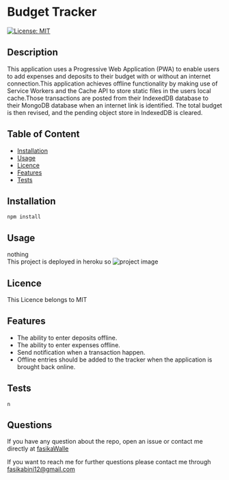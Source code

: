 
# Budget Tracker
[![License: MIT](https://img.shields.io/badge/License-MIT-yellow.svg)](https://opensource.org/licenses/MIT)
## Description

This application uses a Progressive Web Application (PWA) to enable users to add expenses and deposits to their budget with or without an internet connection.This application achieves offline functionality by making use of Service Workers and the Cache API to store static files in the users local cache.Those transactions are posted from their IndexedDB database to their MongoDB database when an internet link is identified. The total budget is then revised, and the pending object store in IndexedDB is cleared.

## Table of Content
* [Installation](#Installation)
* [Usage](#Usage)
* [Licence](#Licence)
* [Features](#Features)
* [Tests](#Tests)

## Installation
```npm install```  
## Usage
nothing    
This project is deployed in heroku so 
![project image](../Assets/images/f)



 ## Licence
This Licence belongs to MIT 
 


## Features
- The ability to enter deposits offline.
- The ability to enter expenses offline.
- Send notification when a transaction happen.
- Offline entries should be added to the tracker when the application is brought back online.
## Tests
```n```  

## Questions
If you have any question about the repo, open an issue or contact me directly at [fasikaWalle](https://github.com/fasikaWalle/)

If you want to reach me for further questions please contact me through fasikabini12@gmail.com
    